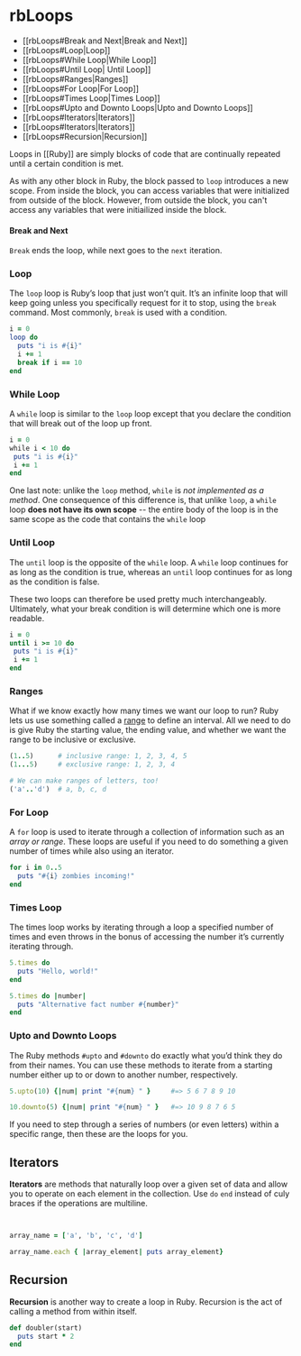 # rbLoops
- [[rbLoops#Break and Next|Break and Next]]
- [[rbLoops#Loop|Loop]]
- [[rbLoops#While Loop|While Loop]]
- [[rbLoops#Until Loop| Until Loop]]
- [[rbLoops#Ranges|Ranges]]
- [[rbLoops#For Loop|For Loop]]
- [[rbLoops#Times Loop|Times Loop]]
- [[rbLoops#Upto and Downto Loops|Upto and Downto Loops]]
- [[rbLoops#Iterators|Iterators]]
-  [[rbLoops#Iterators|Iterators]]
- [[rbLoops#Recursion|Recursion]]


Loops in [[Ruby]] are simply blocks of code that are continually repeated until a certain condition is met.

As with any other block in Ruby, the block passed to `loop` introduces a new scope. From inside the block, you can access variables that were initialized from outside of the block. However, from outside the block, you can't access any variables that were initiailized inside the block.


#### Break and Next

`Break` ends the loop, while next goes to the `next` iteration.


### Loop

The `loop` loop is Ruby’s loop that just won’t quit. It’s an infinite loop that will keep going unless you specifically request for it to stop, using the `break` command. Most commonly, `break` is used with a condition.

```ruby
i = 0
loop do
  puts "i is #{i}"
  i += 1
  break if i == 10
end
```

### While Loop

A `while` loop is similar to the `loop` loop except that you declare the condition that will break out of the loop up front.
```ruby
i = 0
while i < 10 do
 puts "i is #{i}"
 i += 1
end
```

One last note: unlike the `loop` method, `while` is *not implemented as a method*. One consequence of this difference is, that unlike `loop`, a `while` loop **does not have its own scope** -- the entire body of the loop is in the same scope as the code that contains the `while` loop
### Until Loop

The `until` loop is the opposite of the `while` loop. A `while` loop continues for as long as the condition is true, whereas an `until` loop continues for as long as the condition is false.

These two loops can therefore be used pretty much interchangeably. Ultimately, what your break condition is will determine which one is more readable.

```ruby
i = 0
until i >= 10 do
 puts "i is #{i}"
 i += 1
end
```

### Ranges

What if we know exactly how many times we want our loop to run? Ruby lets us use something called a [range](https://ruby-doc.org/core-2.7.1/Range.html) to define an interval. All we need to do is give Ruby the starting value, the ending value, and whether we want the range to be inclusive or exclusive.

```ruby
(1..5)      # inclusive range: 1, 2, 3, 4, 5
(1...5)     # exclusive range: 1, 2, 3, 4

# We can make ranges of letters, too!
('a'..'d')  # a, b, c, d
```


### For Loop

A `for` loop is used to iterate through a collection of information such as an *array or range*. These loops are useful if you need to do something a given number of times while also using an iterator.

```ruby
for i in 0..5
  puts "#{i} zombies incoming!"
end
```

### Times Loop

The times loop works by iterating through a loop a specified number of times and even throws in the bonus of accessing the number it’s currently iterating through.

```ruby
5.times do
  puts "Hello, world!"
end
```

```ruby
5.times do |number|
  puts "Alternative fact number #{number}"
end
```

### Upto and Downto Loops

The Ruby methods `#upto` and `#downto` do exactly what you’d think they do from their names. You can use these methods to iterate from a starting number either up to or down to another number, respectively.

```ruby
5.upto(10) {|num| print "#{num} " }     #=> 5 6 7 8 9 10

10.downto(5) {|num| print "#{num} " }   #=> 10 9 8 7 6 5
```

If you need to step through a series of numbers (or even letters) within a specific range, then these are the loops for you.


## Iterators

**Iterators** are methods that naturally loop over a given set of data and allow you to operate on each element in the collection. Use `do` `end` instead of culy braces if the operations are multiline.

```ruby


array_name = ['a', 'b', 'c', 'd']

array_name.each { |array_element| puts array_element}

```

## Recursion

**Recursion** is another way to create a loop in Ruby. Recursion is the act of calling a method from within itself.

```ruby
def doubler(start)
  puts start * 2
end
```
